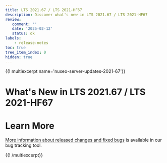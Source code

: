 ```yaml
---
title: LTS 2021.67 / LTS 2021-HF67
description: Discover what's new in LTS 2021.67 / LTS 2021-HF67
review:
   comment: ''
   date: '2025-02-12'
   status: ok
labels:
    - release-notes
toc: true
tree_item_index: 0
hidden: true
---
```


{{! multiexcerpt name='nuxeo-server-updates-2021-67'}}
# What's New in LTS 2021.67 / LTS 2021-HF67


# Learn More

[More information about released changes and fixed bugs](https://hyland.atlassian.net/secure/ReleaseNote.jspa?projectId=14958&version=34382) is available in our bug tracking tool.

{{! /multiexcerpt}}
